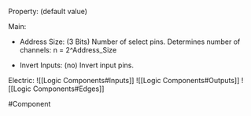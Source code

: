 Property: (default value)

Main:
- Address Size: (3 Bits)
   Number of select pins.
   Determines number of channels: n = 2^Address_Size

- Invert Inputs: (no)
   Invert input pins.


Electric:
![[Logic Components#Inputs]]
![[Logic Components#Outputs]]
![[Logic Components#Edges]]

#Component 